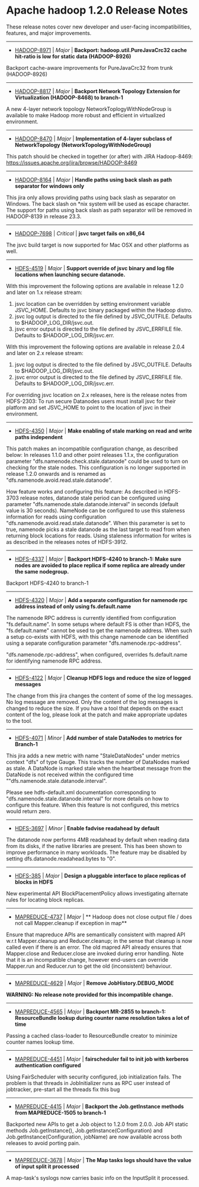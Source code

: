 
<!---
# Licensed to the Apache Software Foundation (ASF) under one
# or more contributor license agreements.  See the NOTICE file
# distributed with this work for additional information
# regarding copyright ownership.  The ASF licenses this file
# to you under the Apache License, Version 2.0 (the
# "License"); you may not use this file except in compliance
# with the License.  You may obtain a copy of the License at
#
#     http://www.apache.org/licenses/LICENSE-2.0
#
# Unless required by applicable law or agreed to in writing, software
# distributed under the License is distributed on an "AS IS" BASIS,
# WITHOUT WARRANTIES OR CONDITIONS OF ANY KIND, either express or implied.
# See the License for the specific language governing permissions and
# limitations under the License.
-->
# Apache hadoop  1.2.0 Release Notes

These release notes cover new developer and user-facing incompatibilities, features, and major improvements.


---

* [HADOOP-8971](https://issues.apache.org/jira/browse/HADOOP-8971) | *Major* | **Backport: hadoop.util.PureJavaCrc32 cache hit-ratio is low for static data (HADOOP-8926)**

Backport cache-aware improvements for PureJavaCrc32 from trunk (HADOOP-8926)


---

* [HADOOP-8817](https://issues.apache.org/jira/browse/HADOOP-8817) | *Major* | **Backport Network Topology Extension for Virtualization (HADOOP-8468) to branch-1**

A new 4-layer network topology NetworkToplogyWithNodeGroup is available to make Hadoop more robust and efficient in virtualized environment.


---

* [HADOOP-8470](https://issues.apache.org/jira/browse/HADOOP-8470) | *Major* | **Implementation of 4-layer subclass of NetworkTopology (NetworkTopologyWithNodeGroup)**

This patch should be checked in together (or after) with JIRA Hadoop-8469: https://issues.apache.org/jira/browse/HADOOP-8469


---

* [HADOOP-8164](https://issues.apache.org/jira/browse/HADOOP-8164) | *Major* | **Handle paths using back slash as path separator for windows only**

This jira only allows providing paths using back slash as separator on Windows. The back slash on *nix system will be used as escape character. The support for paths using back slash as path separator will be removed in HADOOP-8139 in release 23.3.


---

* [HADOOP-7698](https://issues.apache.org/jira/browse/HADOOP-7698) | *Critical* | **jsvc target fails on x86\_64**

The jsvc build target is now supported for Mac OSX and other platforms as well.


---

* [HDFS-4519](https://issues.apache.org/jira/browse/HDFS-4519) | *Major* | **Support override of jsvc binary and log file locations when launching secure datanode.**

With this improvement the following options are available in release 1.2.0 and later on 1.x release stream:
1. jsvc location can be overridden by setting environment variable JSVC\_HOME. Defaults to jsvc binary packaged within the Hadoop distro.
2. jsvc log output is directed to the file defined by JSVC\_OUTFILE. Defaults to $HADOOP\_LOG\_DIR/jsvc.out.
3. jsvc error output is directed to the file defined by JSVC\_ERRFILE file.  Defaults to $HADOOP\_LOG\_DIR/jsvc.err.

With this improvement the following options are available in release 2.0.4 and later on 2.x release stream:
1. jsvc log output is directed to the file defined by JSVC\_OUTFILE. Defaults to $HADOOP\_LOG\_DIR/jsvc.out.
2. jsvc error output is directed to the file defined by JSVC\_ERRFILE file.  Defaults to $HADOOP\_LOG\_DIR/jsvc.err.

For overriding jsvc location on 2.x releases, here is the release notes from HDFS-2303:
To run secure Datanodes users must install jsvc for their platform and set JSVC\_HOME to point to the location of jsvc in their environment.


---

* [HDFS-4350](https://issues.apache.org/jira/browse/HDFS-4350) | *Major* | **Make enabling of stale marking on read and write paths independent**

This patch makes an incompatible configuration change, as described below:
In releases 1.1.0 and other point releases 1.1.x, the configuration parameter "dfs.namenode.check.stale.datanode" could be used to turn on checking for the stale nodes. This configuration is no longer supported in release 1.2.0 onwards and is renamed as "dfs.namenode.avoid.read.stale.datanode". 

How feature works and configuring this feature:
As described in HDFS-3703 release notes, datanode stale period can be configured using parameter "dfs.namenode.stale.datanode.interval" in seconds (default value is 30 seconds). NameNode can be configured to use this staleness information for reads using configuration "dfs.namenode.avoid.read.stale.datanode". When this parameter is set to true, namenode picks a stale datanode as the last target to read from when returning block locations for reads. Using staleness information for writes is as described in the releases notes of HDFS-3912.


---

* [HDFS-4337](https://issues.apache.org/jira/browse/HDFS-4337) | *Major* | **Backport HDFS-4240 to branch-1: Make sure nodes are avoided to place replica if some replica are already under the same nodegroup.**

Backport HDFS-4240 to branch-1


---

* [HDFS-4320](https://issues.apache.org/jira/browse/HDFS-4320) | *Major* | **Add a separate configuration for namenode rpc address instead of only using fs.default.name**

The namenode RPC address is currently identified from configuration "fs.default.name". In some setups where default FS is other than HDFS, the "fs.default.name" cannot be used to get the namenode address. When such a setup co-exists with HDFS, with this change namenode can be identified using a separate configuration parameter "dfs.namenode.rpc-address".

"dfs.namenode.rpc-address", when configured, overrides fs.default.name for identifying namenode RPC address.


---

* [HDFS-4122](https://issues.apache.org/jira/browse/HDFS-4122) | *Major* | **Cleanup HDFS logs and reduce the size of logged messages**

The change from this jira changes the content of some of the log messages. No log message are removed. Only the content of the log messages is changed to reduce the size. If you have a tool that depends on the exact content of the log, please look at the patch and make appropriate updates to the tool.


---

* [HDFS-4071](https://issues.apache.org/jira/browse/HDFS-4071) | *Minor* | **Add number of stale DataNodes to metrics for Branch-1**

This jira adds a new metric with name "StaleDataNodes" under metrics context "dfs" of type Gauge. This tracks the number of DataNodes marked as stale. A DataNode is marked stale when the heartbeat message from the DataNode is not received within the configured time ""dfs.namenode.stale.datanode.interval". 


Please see hdfs-default.xml documentation corresponding to "dfs.namenode.stale.datanode.interval" for more details on how to configure this feature. When this feature is not configured, this metrics would return zero.


---

* [HDFS-3697](https://issues.apache.org/jira/browse/HDFS-3697) | *Minor* | **Enable fadvise readahead by default**

The datanode now performs 4MB readahead by default when reading data from its disks, if the native libraries are present. This has been shown to improve performance in many workloads. The feature may be disabled by setting dfs.datanode.readahead.bytes to "0".


---

* [HDFS-385](https://issues.apache.org/jira/browse/HDFS-385) | *Major* | **Design a pluggable interface to place replicas of blocks in HDFS**

New experimental API BlockPlacementPolicy allows investigating alternate rules for locating block replicas.


---

* [MAPREDUCE-4737](https://issues.apache.org/jira/browse/MAPREDUCE-4737) | *Major* | ** Hadoop does not close output file / does not call Mapper.cleanup if exception in map**

Ensure that mapreduce APIs are semantically consistent with mapred API w.r.t Mapper.cleanup and Reducer.cleanup; in the sense that cleanup is now called even if there is an error. The old mapred API already ensures that Mapper.close and Reducer.close are invoked during error handling. Note that it is an incompatible change, however end-users can override Mapper.run and Reducer.run to get the old (inconsistent) behaviour.


---

* [MAPREDUCE-4629](https://issues.apache.org/jira/browse/MAPREDUCE-4629) | *Major* | **Remove JobHistory.DEBUG\_MODE**

**WARNING: No release note provided for this incompatible change.**


---

* [MAPREDUCE-4565](https://issues.apache.org/jira/browse/MAPREDUCE-4565) | *Major* | **Backport MR-2855 to branch-1: ResourceBundle lookup during counter name resolution takes a lot of time**

Passing a cached class-loader to ResourceBundle creator to minimize counter names lookup time.


---

* [MAPREDUCE-4451](https://issues.apache.org/jira/browse/MAPREDUCE-4451) | *Major* | **fairscheduler fail to init job with kerberos authentication configured**

Using FairScheduler with security configured, job initialization fails. The problem is that threads in JobInitializer runs as RPC user instead of jobtracker, pre-start all the threads fix this bug


---

* [MAPREDUCE-4415](https://issues.apache.org/jira/browse/MAPREDUCE-4415) | *Major* | **Backport the Job.getInstance methods from MAPREDUCE-1505 to branch-1**

Backported new APIs to get a Job object to 1.2.0 from 2.0.0. Job API static methods Job.getInstance(), Job.getInstance(Configuration) and Job.getInstance(Configuration, jobName) are now available across both releases to avoid porting pain.


---

* [MAPREDUCE-3678](https://issues.apache.org/jira/browse/MAPREDUCE-3678) | *Major* | **The Map tasks logs should have the value of input split it processed**

A map-task's syslogs now carries basic info on the InputSplit it processed.



